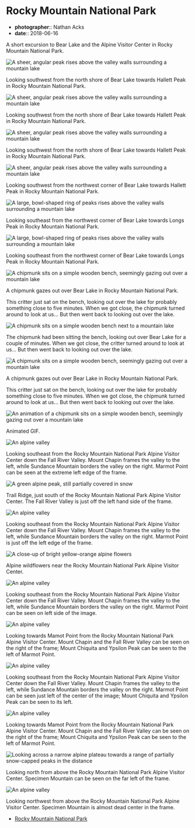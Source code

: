 # Rocky Mountain National Park

* **photographer**:: Nathan Acks
* **date**:: 2018-06-16

A short excursion to Bear Lake and the Alpine Visitor Center in Rocky Mountain National Park.

![A sheer, angular peak rises above the valley walls surrounding a mountain lake](assets/2018-06-16-rocky-mountain-national-park-01.webp)

Looking southwest from the north shore of Bear Lake towards Hallett Peak in Rocky Mountain National Park.

![A sheer, angular peak rises above the valley walls surrounding a mountain lake](assets/2018-06-16-rocky-mountain-national-park-02.webp)

Looking southwest from the north shore of Bear Lake towards Hallett Peak in Rocky Mountain National Park.

![A sheer, angular peak rises above the valley walls surrounding a mountain lake](assets/2018-06-16-rocky-mountain-national-park-03.webp)

Looking southwest from the north shore of Bear Lake towards Hallett Peak in Rocky Mountain National Park.

![A sheer, angular peak rises above the valley walls surrounding a mountain lake](assets/2018-06-16-rocky-mountain-national-park-04.webp)

Looking southwest from the northwest corner of Bear Lake towards Hallett Peak in Rocky Mountain National Park.

![A large, bowl-shaped ring of peaks rises above the valley walls surrounding a mountain lake](assets/2018-06-16-rocky-mountain-national-park-05.webp)

Looking southeast from the northwest corner of Bear Lake towards Longs Peak in Rocky Mountain National Park.

![A large, bowl-shaped ring of peaks rises above the valley walls surrounding a mountain lake](assets/2018-06-16-rocky-mountain-national-park-06.webp)

Looking southeast from the northwest corner of Bear Lake towards Longs Peak in Rocky Mountain National Park.

![A chipmunk sits on a simple wooden bench, seemingly gazing out over a mountain lake](assets/2018-06-16-rocky-mountain-national-park-07.webp)

A chipmunk gazes out over Bear Lake in Rocky Mountain National Park.

This critter just sat on the bench, looking out over the lake for probably something close to five minutes. When we got close, the chipmunk turned around to look at us… But then went back to looking out over the lake.

![A chipmunk sits on a simple wooden bench next to a mountain lake](assets/2018-06-16-rocky-mountain-national-park-08.webp)

The chipmunk had been sitting the bench, looking out over Bear Lake for a couple of minutes. When we got close, the critter turned around to look at us… But then went back to looking out over the lake.

![A chipmunk sits on a simple wooden bench, seemingly gazing out over a mountain lake](assets/2018-06-16-rocky-mountain-national-park-09.webp)

A chipmunk gazes out over Bear Lake in Rocky Mountain National Park.

This critter just sat on the bench, looking out over the lake for probably something close to five minutes. When we got close, the chipmunk turned around to look at us… But then went back to looking out over the lake.

![An animation of a chipmunk sits on a simple wooden bench, seemingly gazing out over a mountain lake](assets/2018-06-16-rocky-mountain-national-park-10.webp)

Animated GIF.

![An alpine valley](assets/2018-06-16-rocky-mountain-national-park-11.webp)

Looking southeast from the Rocky Mountain National Park Alpine Visitor Center down the Fall River Valley. Mount Chapin frames the valley to the left, while Sundance Mountain borders the valley on the right. Marmot Point can be seen at the extreme left edge of the frame.

![A green alpine peak, still partially covered in snow](assets/2018-06-16-rocky-mountain-national-park-12.webp)

Trail Ridge, just south of the Rocky Mountain National Park Alpine Visitor Center. The Fall River Valley is just off the left hand side of the frame.

![An alpine valley](assets/2018-06-16-rocky-mountain-national-park-13.webp)

Looking southeast from the Rocky Mountain National Park Alpine Visitor Center down the Fall River Valley. Mount Chapin frames the valley to the left, while Sundance Mountain borders the valley on the right. Marmot Point is just off the left edge of the frame.

![A close-up of bright yellow-orange alpine flowers](assets/2018-06-16-rocky-mountain-national-park-14.webp)

Alpine wildflowers near the Rocky Mountain National Park Alpine Visitor Center.

![An alpine valley](assets/2018-06-16-rocky-mountain-national-park-15.webp)

Looking southeast from the Rocky Mountain National Park Alpine Visitor Center down the Fall River Valley. Mount Chapin frames the valley to the left, while Sundance Mountain borders the valley on the right. Marmot Point can be seen on left side of the image.

![An alpine valley](assets/2018-06-16-rocky-mountain-national-park-16.webp)

Looking towards Mamot Point from the Rocky Mountain National Park Alpine Visitor Center. Mount Chapin and the Fall River Valley can be seen on the right of the frame; Mount Chiquita and Ypsilon Peak can be seen to the left of Marmot Point.

![An alpine valley](../photography/assets/2018-06-16-mountain-valley.webp)

Looking southeast from the Rocky Mountain National Park Alpine Visitor Center down the Fall River Valley. Mount Chapin frames the valley to the left, while Sundance Mountain borders the valley on the right. Marmot Point can be seen just left of the center of the image; Mount Chiquita and Ypsilon Peak can be seen to its left.

![An alpine valley](assets/2018-06-16-rocky-mountain-national-park-18.webp)

Looking towards Mamot Point from the Rocky Mountain National Park Alpine Visitor Center. Mount Chapin and the Fall River Valley can be seen on the right of the frame; Mount Chiquita and Ypsilon Peak can be seen to the left of Marmot Point.

![Looking across a narrow alpine plateau towards a range of partially snow-capped peaks in the distance](assets/2018-06-16-rocky-mountain-national-park-19.webp)

Looking north from above the Rocky Mountain National Park Alpine Visitor Center. Specimen Mountain can be seen on the far left of the frame.

![An alpine valley](assets/2018-06-16-rocky-mountain-national-park-20.webp)

Looking northwest from above the Rocky Mountain National Park Alpine Visitor Center. Specimen Mountain is almost dead center in the frame.

* [Rocky Mountain National Park](https://www.nps.gov/romo/index.htm)
